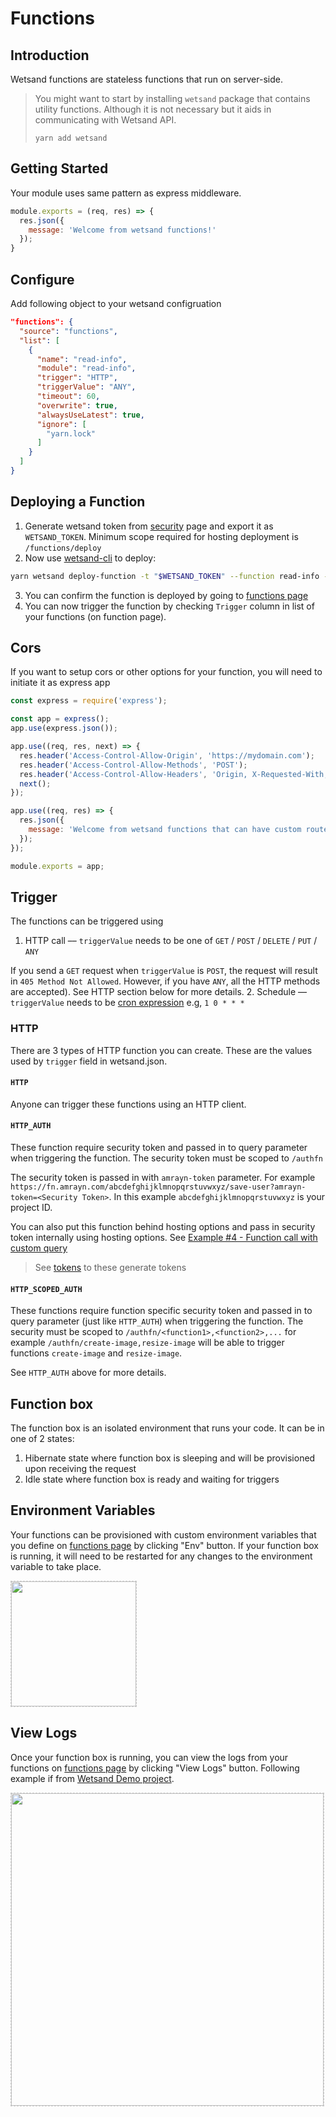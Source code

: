 # Functions
## Introduction
Wetsand functions are stateless functions that run on server-side.

> You might want to start by installing `wetsand` package that contains utility functions. Although it is not necessary but it aids in communicating with Wetsand API.
>
> ```yarn add wetsand```

## Getting Started
Your module uses same pattern as express middleware.

```javascript
module.exports = (req, res) => {
  res.json({
    message: 'Welcome from wetsand functions!'
  });
}
```

## Configure
Add following object to your wetsand configruation

```json
"functions": {
  "source": "functions",
  "list": [
    {
      "name": "read-info",
      "module": "read-info",
      "trigger": "HTTP",
      "triggerValue": "ANY",
      "timeout": 60,
      "overwrite": true,
      "alwaysUseLatest": true,
      "ignore": [
        "yarn.lock"
      ]
    }
  ]
}
```

## Deploying a Function
1. Generate wetsand token from [security](https://console.amrayn.com/security#tokens) page and export it as `WETSAND_TOKEN`. Minimum scope required for hosting deployment is `/functions/deploy`
2. Now use [wetsand-cli](https://www.npmjs.com/package/wetsand-cli) to deploy:
```bash
yarn wetsand deploy-function -t "$WETSAND_TOKEN" --function read-info -m "My first function"
```
3. You can confirm the function is deployed by going to [functions page](https://console.amrayn.com/functions)
4. You can now trigger the function by checking `Trigger` column in list of your functions (on function page).

## Cors
If you want to setup cors or other options for your function, you will need to initiate it as express app

```javascript
const express = require('express');

const app = express();
app.use(express.json());

app.use((req, res, next) => {
  res.header('Access-Control-Allow-Origin', 'https://mydomain.com');
  res.header('Access-Control-Allow-Methods', 'POST');
  res.header('Access-Control-Allow-Headers', 'Origin, X-Requested-With, Content-Type, Accept');
  next();
});

app.use((req, res) => {
  res.json({
    message: 'Welcome from wetsand functions that can have custom routes!'
  });
});

module.exports = app;

```

## Trigger
The functions can be triggered using

1. HTTP call –– `triggerValue` needs to be one of `GET` / `POST` / `DELETE` / `PUT` / `ANY`

  If you send a `GET` request when `triggerValue` is `POST`, the request will result in `405 Method Not Allowed`. However, if you have `ANY`, all the HTTP methods are accepted). See HTTP section below for more details.
2. Schedule –– `triggerValue` needs to be [cron expression](https://docs.oracle.com/cd/E12058_01/doc/doc.1014/e12030/cron_expressions.htm) e.g, `1 0 * * *`

### HTTP
There are 3 types of HTTP function you can create. These are the values used by `trigger` field in wetsand.json.

#### `HTTP`
Anyone can trigger these functions using an HTTP client.

#### `HTTP_AUTH`
These function require security token and passed in to query parameter when triggering the function. The security token must be scoped to `/authfn`

The security token is passed in with `amrayn-token` parameter. For example `https://fn.amrayn.com/abcdefghijklmnopqrstuvwxyz/save-user?amrayn-token=<Security Token>`. In this example `abcdefghijklmnopqrstuvwxyz` is your project ID.

You can also put this function behind hosting options and pass in security token internally using hosting options. See [Example #4 - Function call with custom query](/services/hosting.md#rewrite-rules)

> See [tokens](/security/tokens.md) to these generate tokens

#### `HTTP_SCOPED_AUTH`
These functions require function specific security token and passed in to query parameter (just like `HTTP_AUTH`) when triggering the function. The security must be scoped to `/authfn/<function1>,<function2>,...` for example `/authfn/create-image,resize-image` will be able to trigger functions `create-image` and `resize-image`.

See `HTTP_AUTH` above for more details.

## Function box
The function box is an isolated environment that runs your code. It can be in one of 2 states:

1. Hibernate state where function box is sleeping and will be provisioned upon receiving the request
2. Idle state where function box is ready and waiting for triggers

## Environment Variables
Your functions can be provisioned with custom environment variables that you define on [functions page](https://console.amrayn.com/functions) by clicking "Env" button. If your function box is running, it will need to be restarted for any changes to the environment variable to take place.

<img src="https://i.imgur.com/Is1ilki.png" style="width:200px;border:1px dashed #ccc;"/>

## View Logs
Once your function box is running, you can view the logs from your functions on [functions page](https://console.amrayn.com/functions) by clicking "View Logs" button. Following example if from [Wetsand Demo project](https://github.com/amrayn/wetsand-demo).

<img src="https://i.imgur.com/4xelbjx.png" style="width:500px;border:1px dashed #ccc;"/>
